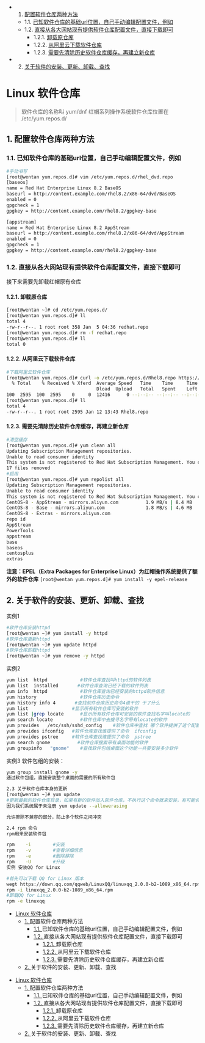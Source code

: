 <!-- vscode-markdown-toc -->
* 1. [配置软件仓库两种方法](#)
	* 1.1. [已知软件仓库的基础url位置，自己手动编辑配置文件，例如](#url)
	* 1.2. [直接从各大网站现有提供软件仓库配置文件，直接下载即可](#-1)
		* 1.2.1. [卸载原仓库](#-1)
		* 1.2.2. [从阿里云下载软件仓库](#-1)
		* 1.2.3. [需要先清除历史软件仓库缓存，再建立新仓库](#-1)
* 2. [关于软件的安装、更新、卸载、查找](#-1)

<!-- vscode-markdown-toc-config
	numbering=true
	autoSave=true
	/vscode-markdown-toc-config -->
<!-- /vscode-markdown-toc --><div style='display: none'>
  Date: 2022-01-15 22:39:02
  LastEditors: gyg
  LastEditTime: 2022-01-16 09:04:11
  FilePath: \test\1_12@yum包管理器.mm.md
</div>

# Linux 软件仓库

>软件仓库的名称叫 yum/dnf
红帽系列操作系统软件仓库位置在 /etc/yum.repos.d/

##  1. <a name=''></a>配置软件仓库两种方法

###  1.1. <a name='url'></a>已知软件仓库的基础url位置，自己手动编辑配置文件，例如

```bash
#手动书写
[root@wentan yum.repos.d]# vim /etc/yum.repos.d/rhel_dvd.repo
[baseos]
name = Red Hat Enterprise Linux 8.2 BaseOS
baseurl = http://content.example.com/rhel8.2/x86-64/dvd/BaseOS
enabled = 0
gpgcheck = 1
gpgkey = http://content.example.com/rhel8.2/gpgkey-base

[appstream]
name = Red Hat Enterprise Linux 8.2 AppStream
baseurl = http://content.example.com/rhel8.2/x86-64/dvd/AppStream
enabled = 0
gpgcheck = 1
gpgkey = http://content.example.com/rhel8.2/gpgkey-base
```

###  1.2. <a name='-1'></a>直接从各大网站现有提供软件仓库配置文件，直接下载即可

接下来需要先卸载红帽原有仓库

####  1.2.1. <a name='-1'></a>卸载原仓库

```bash
[root@wentan ~]# cd /etc/yum.repos.d/
[root@wentan yum.repos.d]# ll
total 4
-rw-r--r--. 1 root root 358 Jan  5 04:36 redhat.repo
[root@wentan yum.repos.d]# rm -f redhat.repo 
[root@wentan yum.repos.d]# ll
total 0
```

####  1.2.2. <a name='-1'></a>从阿里云下载软件仓库

```bash
#下载阿里云软件仓库
[root@wentan yum.repos.d]# curl -o /etc/yum.repos.d/Rhel8.repo https://mirrors.aliyun.com/repo/Centos-8.repo
  % Total    % Received % Xferd  Average Speed   Time    Time     Time  Current
                                 Dload  Upload   Total   Spent    Left  Speed
100  2595  100  2595    0     0  12416      0 --:--:-- --:--:-- --:--:-- 12416
[root@wentan yum.repos.d]# ll
total 4
-rw-r--r--. 1 root root 2595 Jan 12 13:43 Rhel8.repo
```

####  1.2.3. <a name='-1'></a>需要先清除历史软件仓库缓存，再建立新仓库

```bash
#清空缓存
[root@wentan yum.repos.d]# yum clean all 
Updating Subscription Management repositories.
Unable to read consumer identity
This system is not registered to Red Hat Subscription Management. You can use subscription-manager to register.
17 files removed
#启用
[root@wentan yum.repos.d]# yum repolist all 
Updating Subscription Management repositories.
Unable to read consumer identity
This system is not registered to Red Hat Subscription Management. You can use subscription-manager to register.
CentOS-8 - AppStream - mirrors.aliyun.com          1.9 MB/s | 8.4 MB     00:04    
CentOS-8 - Base - mirrors.aliyun.com               1.8 MB/s | 4.6 MB     00:02    
CentOS-8 - Extras - mirrors.aliyun.com                                                                                                                      4.8 kB/s |  10 kB     00:02    
repo id                                                                repo name                                                                                              status
AppStream                                                              CentOS-8 - AppStream - mirrors.aliyun.com                                                              enabled: 5,596
PowerTools                                                             CentOS-8 - PowerTools - mirrors.aliyun.com                                                             disabled
appstream                                                              Red Hat Enterprise Linux 8.2 AppStream                                                                 disabled
base                                                                   CentOS-8 - Base - mirrors.aliyun.com                                                                   enabled: 1,896
baseos                                                                 Red Hat Enterprise Linux 8.2 BaseOS                                                                    disabled
centosplus                                                             CentOS-8 - Plus - mirrors.aliyun.com                                                                   disabled
extras                                                                 CentOS-8 - Extras - mirrors.aliyun.com                                                                 enabled:    38
```

**注意：EPEL（Extra Packages for Enterprise Linux）为红帽操作系统提供了额外的软件仓库**
`[root@wentan yum.repos.d]# yum install -y epel-release`


##  2. <a name='-1'></a>关于软件的安装、更新、卸载、查找

实例1

```bash
#软件仓库安装httpd
[root@wentan ~]# yum install -y httpd
#软件仓库更新httpd
[root@wentan ~]# yum update httpd
#软件仓库卸载httpd
[root@wentan ~]# yum remove -y httpd
```

实例2

```bash
yum list  httpd            #软件仓库查找叫httpd的软件列表
yum list  installed       #软件仓库查询已经下载的软件列表
yum info  httpd            #软件仓库查询已经安装的httpd软件信息
yum history                #软件仓库历史命令
yum history info 4       #查找软件仓库历史命令4谁干的 干了什么
yum list                #显示所有软件仓库可安装的软件
yum list |grep locate      #显示所有软件仓库可安装的软件查找名字叫locate的
yum search locate          #软件仓库中去搜寻名字带有locate的软件
yum provides   /etc/ssh/sshd_config    #软件仓库中查找 哪个软件提供了这个配置文件的功能
yum provides ifconfig   #软件仓库查找谁提供了命令  ifconfig
yum provides pstree     #软件仓库查找谁提供了命令  pstree
yum search gnome          #软件仓库搜索带有桌面功能的软件
yum groupinfo   "gnome"    #查找软件包组桌面这个功能一共要安装多少软件
```

实例3 软件包组的安装：

```bash
yum group install gnome -y
通过软件包组，直接安装整个桌面的需要的所有软件包

2.3 关于软件仓库本身的更新
[root@wentan ~]# yum update
#更新最新的软件仓库目录，如果有新的软件加入软件仓库，不执行这个命令就来安装，有可能会显示这个软件找不到。一般在安装最新的有些工具的时候，需要先yum update完成软件仓库本身的更新
因为我们系统属于未注册 yum update --allowerasing

允许擦除不兼容的部分，防止多个软件之间冲突

2.4 rpm 命令
rpm用来安装软件包

rpm    -i        #安装
rpm    -v        #查看详细信息
rpm    -e        #删除移除
rpm    -U        #升级
实例 安装QQ for Linux

#首先可以下载 QQ for Linux 版本
wegt https://down.qq.com/qqweb/LinuxQQ/linuxqq_2.0.0-b2-1089_x86_64.rpm
rpm -i linuxqq_2.0.0-b2-1089_x86_64.rpm
#卸载QQ for Linux
rpm -e linuxqq
```
- [Linux 软件仓库](#linux-软件仓库)
  - [1. <a name=''></a>配置软件仓库两种方法](#1-配置软件仓库两种方法)
    - [1.1. <a name='url'></a>已知软件仓库的基础url位置，自己手动编辑配置文件，例如](#11-已知软件仓库的基础url位置自己手动编辑配置文件例如)
    - [1.2. <a name='-1'></a>直接从各大网站现有提供软件仓库配置文件，直接下载即可](#12-直接从各大网站现有提供软件仓库配置文件直接下载即可)
      - [1.2.1. <a name='-1'></a>卸载原仓库](#121-卸载原仓库)
      - [1.2.2. <a name='-1'></a>从阿里云下载软件仓库](#122-从阿里云下载软件仓库)
      - [1.2.3. <a name='-1'></a>需要先清除历史软件仓库缓存，再建立新仓库](#123-需要先清除历史软件仓库缓存再建立新仓库)
  - [2. <a name='-1'></a>关于软件的安装、更新、卸载、查找](#2-关于软件的安装更新卸载查找)
<!-- @import "[TOC]" {cmd="toc" depthFrom=1 depthTo=6 orderedList=false} -->

<!-- code_chunk_output -->

- [Linux 软件仓库](#linux-软件仓库)
  - [1. <a name=''></a>配置软件仓库两种方法](#1-配置软件仓库两种方法)
    - [1.1. <a name='url'></a>已知软件仓库的基础url位置，自己手动编辑配置文件，例如](#11-已知软件仓库的基础url位置自己手动编辑配置文件例如)
    - [1.2. <a name='-1'></a>直接从各大网站现有提供软件仓库配置文件，直接下载即可](#12-直接从各大网站现有提供软件仓库配置文件直接下载即可)
      - [1.2.1. <a name='-1'></a>卸载原仓库](#121-卸载原仓库)
      - [1.2.2. <a name='-1'></a>从阿里云下载软件仓库](#122-从阿里云下载软件仓库)
      - [1.2.3. <a name='-1'></a>需要先清除历史软件仓库缓存，再建立新仓库](#123-需要先清除历史软件仓库缓存再建立新仓库)
  - [2. <a name='-1'></a>关于软件的安装、更新、卸载、查找](#2-关于软件的安装更新卸载查找)

<!-- /code_chunk_output -->

